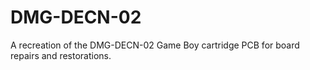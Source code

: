 # DMG-DECN-02
A recreation of the DMG-DECN-02 Game Boy cartridge PCB for board repairs and restorations.
